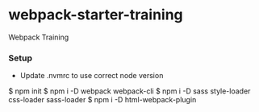 # webpack-starter-training

Webpack Training

### Setup

- Update .nvmrc to use correct node version

$ npm init
$ npm i -D webpack webpack-cli
$ npm i -D sass style-loader css-loader sass-loader
$ npm i -D html-webpack-plugin
